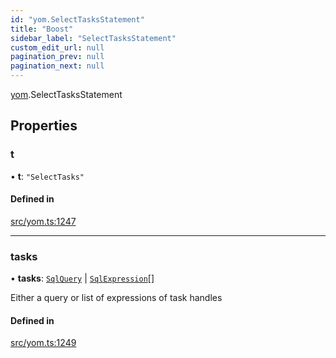 ```yaml
---
id: "yom.SelectTasksStatement"
title: "Boost"
sidebar_label: "SelectTasksStatement"
custom_edit_url: null
pagination_prev: null
pagination_next: null
---
```


[yom](../namespaces/yom.md).SelectTasksStatement

## Properties

### t

• **t**: ``"SelectTasks"``

#### Defined in

[src/yom.ts:1247](https://github.com/yolmio/boost/blob/b239488/src/yom.ts#L1247)

___

### tasks

• **tasks**: [`SqlQuery`](../namespaces/yom.md#sqlquery) \| [`SqlExpression`](../namespaces/yom.md#sqlexpression)[]

Either a query or list of expressions of task handles

#### Defined in

[src/yom.ts:1249](https://github.com/yolmio/boost/blob/b239488/src/yom.ts#L1249)
